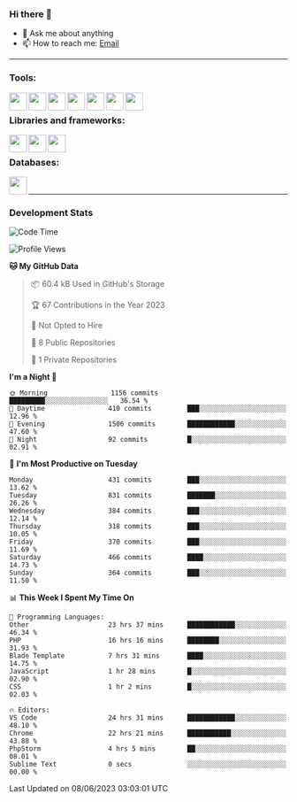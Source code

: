 ### Hi there 👋

- 💬 Ask me about anything
- 📫 How to reach me: [Email]

---

### Tools:
<img align='left' height="32" width="32" src="https://cdn.jsdelivr.net/npm/simple-icons@4.8.0/icons/phpstorm.svg" />
<img align='left' height="32" width="32" src="https://cdn.jsdelivr.net/npm/simple-icons@4.8.0/icons/webstorm.svg" />
<img align='left' height="32" width="32" src="https://cdn.jsdelivr.net/npm/simple-icons@4.8.0/icons/visualstudiocode.svg" />
<img align='left' height="32" width="32" src="https://cdn.jsdelivr.net/npm/simple-icons@4.8.0/icons/sublimetext.svg" />
<img align='left' height="32" width="32" src="https://cdn.jsdelivr.net/npm/simple-icons@4.8.0/icons/laragon.svg" />
<img align='left' height="32" width="32" src="https://cdn.jsdelivr.net/npm/simple-icons@4.8.0/icons/docker.svg" />
<img align='left' height="32" width="32" src="https://cdn.jsdelivr.net/npm/simple-icons@4.8.0/icons/amazonaws.svg" />
<br>

### Libraries and frameworks:
<img align='left' height="32" width="32" src="https://cdn.jsdelivr.net/npm/simple-icons@4.8.0/icons/laravel.svg" />
<img align='left' height="32" width="32" src="https://cdn.jsdelivr.net/npm/simple-icons@4.8.0/icons/vue-dot-js.svg" />
<img align='left' height="32" width="32" src="https://cdn.jsdelivr.net/npm/simple-icons@4.8.0/icons/jquery.svg" />
<br>

### Databases:
<img align='left' height="32" width="32" src="https://cdn.jsdelivr.net/npm/simple-icons@4.8.0/icons/mysql.svg" />
<br>

---
### Development Stats
<!--START_SECTION:waka-->
![Code Time](http://img.shields.io/badge/Code%20Time-1%2C751%20hrs%2026%20mins-blue)

![Profile Views](http://img.shields.io/badge/Profile%20Views-0-blue)

**🐱 My GitHub Data** 

> 📦 60.4 kB Used in GitHub's Storage 
 > 
> 🏆 67 Contributions in the Year 2023
 > 
> 🚫 Not Opted to Hire
 > 
> 📜 8 Public Repositories 
 > 
> 🔑 1 Private Repositories 
 > 
**I'm a Night 🦉** 

```text
🌞 Morning                1156 commits        █████████░░░░░░░░░░░░░░░░   36.54 % 
🌆 Daytime                410 commits         ███░░░░░░░░░░░░░░░░░░░░░░   12.96 % 
🌃 Evening                1506 commits        ████████████░░░░░░░░░░░░░   47.60 % 
🌙 Night                  92 commits          █░░░░░░░░░░░░░░░░░░░░░░░░   02.91 % 
```
📅 **I'm Most Productive on Tuesday** 

```text
Monday                   431 commits         ███░░░░░░░░░░░░░░░░░░░░░░   13.62 % 
Tuesday                  831 commits         ███████░░░░░░░░░░░░░░░░░░   26.26 % 
Wednesday                384 commits         ███░░░░░░░░░░░░░░░░░░░░░░   12.14 % 
Thursday                 318 commits         ███░░░░░░░░░░░░░░░░░░░░░░   10.05 % 
Friday                   370 commits         ███░░░░░░░░░░░░░░░░░░░░░░   11.69 % 
Saturday                 466 commits         ████░░░░░░░░░░░░░░░░░░░░░   14.73 % 
Sunday                   364 commits         ███░░░░░░░░░░░░░░░░░░░░░░   11.50 % 
```


📊 **This Week I Spent My Time On** 

```text
💬 Programming Languages: 
Other                    23 hrs 37 mins      ████████████░░░░░░░░░░░░░   46.34 % 
PHP                      16 hrs 16 mins      ████████░░░░░░░░░░░░░░░░░   31.93 % 
Blade Template           7 hrs 31 mins       ████░░░░░░░░░░░░░░░░░░░░░   14.75 % 
JavaScript               1 hr 28 mins        █░░░░░░░░░░░░░░░░░░░░░░░░   02.90 % 
CSS                      1 hr 2 mins         █░░░░░░░░░░░░░░░░░░░░░░░░   02.03 % 

🔥 Editors: 
VS Code                  24 hrs 31 mins      ████████████░░░░░░░░░░░░░   48.10 % 
Chrome                   22 hrs 21 mins      ███████████░░░░░░░░░░░░░░   43.88 % 
PhpStorm                 4 hrs 5 mins        ██░░░░░░░░░░░░░░░░░░░░░░░   08.01 % 
Sublime Text             0 secs              ░░░░░░░░░░░░░░░░░░░░░░░░░   00.00 % 
```


 Last Updated on 08/06/2023 03:03:01 UTC
<!--END_SECTION:waka-->

[huyviet]: https://huyviet.vn/
[EMAIl]: https://mail.google.com/mail/u/0/?fs=1&tf=cm&source=mailto&to=huynguyenviet0110@gmail.com
